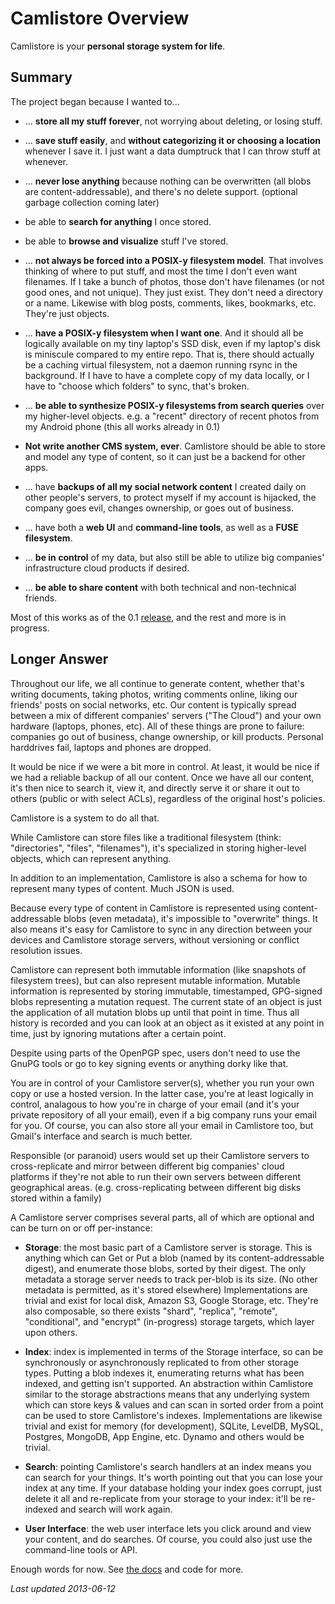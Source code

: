 # Camlistore Overview

Camlistore is your **personal storage system for life**.

## Summary

The project began because I wanted to...

* ... **store all my stuff forever**, not worrying about deleting, or losing
  stuff.

* ... **save stuff easily**, and **without categorizing it or choosing a
  location** whenever I save it.  I just want a data dumptruck that I can throw
  stuff at whenever.

* ... **never lose anything** because nothing can be overwritten (all blobs are
  content-addressable), and there's no delete support.  (optional garbage
  collection coming later)

* be able to **search for anything** I once stored.

* be able to **browse and visualize** stuff I've stored.

* ... **not always be forced into a POSIX-y filesystem model**. That involves
  thinking of where to put stuff, and most the time I don't even want
  filenames. If I take a bunch of photos, those don't have filenames (or not
  good ones, and not unique). They just exist. They don't need a directory or a
  name. Likewise with blog posts, comments, likes, bookmarks, etc. They're just
  objects.

* ... **have a POSIX-y filesystem when I want one**. And it should all be
  logically available on my tiny laptop's SSD disk, even if my laptop's disk is
  miniscule compared to my entire repo.  That is, there should actually be a
  caching virtual filesystem, not a daemon running rsync in the background. If
  I have to have a complete copy of my data locally, or I have to "choose which
  folders" to sync, that's broken.

* ... **be able to synthesize POSIX-y filesystems from search queries** over my
  higher-level objects. e.g. a "recent" directory of recent photos from my
  Android phone (this all works already in 0.1)

* **Not write another CMS system, ever**. Camlistore should be able to store
  and model any type of content, so it can just be a backend for other apps.

* ... have **backups of all my social network content** I created daily on
  other people's servers, to protect myself if my account is hijacked, the
  company goes evil, changes ownership, or goes out of business.

* ... have both a **web UI** and **command-line tools**, as well as a **FUSE
  filesystem**.

* ... **be in control** of my data, but also still be able to utilize big
  companies' infrastructure cloud products if desired.

* ... **be able to share content** with both technical and non-technical
  friends.


Most of this works as of the 0.1 [release](/download), and the rest and more is
in progress.

## Longer Answer

Throughout our life, we all continue to generate content, whether
that's writing documents, taking photos, writing comments online,
liking our friends' posts on social networks, etc. Our content is
typically spread between a mix of different companies' servers ("The
Cloud") and your own hardware (laptops, phones, etc).  All of these
things are prone to failure: companies go out of business, change
ownership, or kill products. Personal harddrives fail, laptops and
phones are dropped.

It would be nice if we were a bit more in control. At least, it
would be nice if we had a reliable backup of all our content. Once we
have all our content, it's then nice to search it, view it, and
directly serve it or share it out to others (public or with select
ACLs), regardless of the original host's policies.

Camlistore is a system to do all that.

While Camlistore can store files like a traditional filesystem
(think: "directories", "files", "filenames"), it's specialized in
storing higher-level objects, which can represent anything.

In addition to an implementation, Camlistore is also a schema for
how to represent many types of content. Much JSON is used.

Because every type of content in Camlistore is represented using
content-addressable blobs (even metadata), it's impossible to
"overwrite" things. It also means it's easy for Camlistore to sync in
any direction between your devices and Camlistore storage servers, without
versioning or conflict resolution issues.

Camlistore can represent both immutable information (like snapshots
of filesystem trees), but can also represent mutable
information. Mutable information is represented by storing immutable,
timestamped, GPG-signed blobs representing a mutation request. The
current state of an object is just the application of all mutation
blobs up until that point in time. Thus all history is recorded and
you can look at an object as it existed at any point in time, just by
ignoring mutations after a certain point.

Despite using parts of the OpenPGP spec, users don't need to use
the GnuPG tools or go to key signing events or anything dorky like
that.

You are in control of your Camlistore server(s), whether you run
your own copy or use a hosted version. In the latter case, you're at
least logically in control, analagous to how you're in charge of your
email (and it's your private repository of all your email), even if a
big company runs your email for you. Of course, you can also store all
your email in Camlistore too, but Gmail's interface and search is much
better.

Responsible (or paranoid) users would set up their Camlistore
servers to cross-replicate and mirror between different big companies'
cloud platforms if they're not able to run their own servers between
different geographical areas. (e.g. cross-replicating between
different big disks stored within a family)

A Camlistore server comprises several parts, all of which are
optional and can be turn on or off per-instance:

* **Storage**: the most basic part of a Camlistore server is
  storage. This is anything which can Get or Put a blob (named by its
  content-addressable digest), and enumerate those blobs, sorted by
  their digest. The only metadata a storage server needs to track
  per-blob is its size. (No other metadata is permitted, as it's
  stored elsewhere) Implementations are trivial and exist for local
  disk, Amazon S3, Google Storage, etc. They're also composable, so
  there exists "shard", "replica", "remote", "conditional", and
  "encrypt" (in-progress) storage targets, which layer upon
  others.

* **Index**: index is implemented in terms of the Storage
  interface, so can be synchronously or asynchronously replicated to
  from other storage types. Putting a blob indexes it, enumerating
  returns what has been indexed, and getting isn't supported. An
  abstraction within Camlistore similar to the storage abstractions
  means that any underlying system which can store keys & values and
  can scan in sorted order from a point can be used to store
  Camlistore's indexes. Implementations are likewise trivial and exist
  for memory (for development), SQLite, LevelDB, MySQL, Postgres,
  MongoDB, App Engine, etc. Dynamo and others would be trivial.

* **Search**: pointing Camlistore's search handlers at an index
  means you can search for your things.  It's worth pointing out that
  you can lose your index at any time. If your database holding your index
  goes corrupt, just delete it all and re-replicate from your storage
  to your index: it'll be re-indexed and search will work again.

* **User Interface**: the web user interface lets you click
  around and view your content, and do searches. Of course, you could
  also just use the command-line tools or API.

Enough words for now.  See [the docs](/doc/) and code for more.

*Last updated 2013-06-12*
